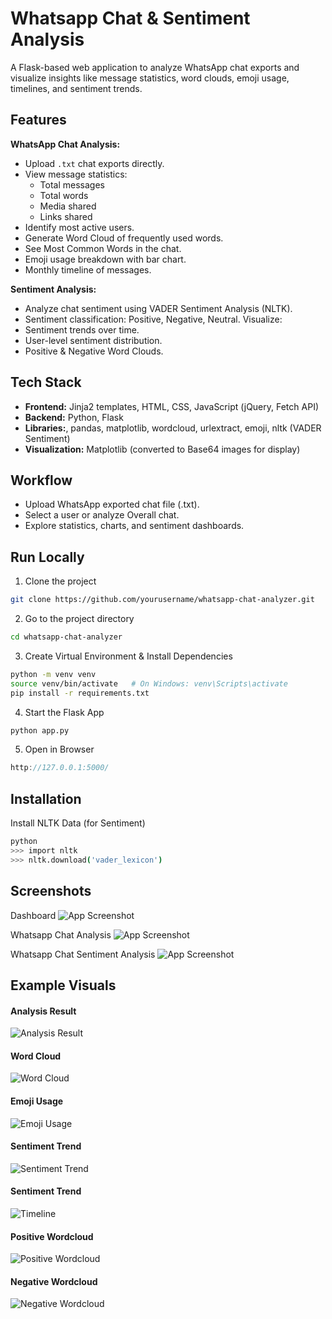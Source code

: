 
# Whatsapp Chat & Sentiment Analysis

A Flask-based web application to analyze WhatsApp chat exports and visualize insights like message statistics, word clouds, emoji usage, timelines, and sentiment trends.


## Features

**WhatsApp Chat Analysis:**
- Upload `.txt` chat exports directly.
- View message statistics:
  - Total messages
  - Total words
  - Media shared
  - Links shared
- Identify most active users.
- Generate Word Cloud of frequently used words.
- See Most Common Words in the chat.
- Emoji usage breakdown with bar chart.
- Monthly timeline of messages.

**Sentiment Analysis:**

- Analyze chat sentiment using VADER Sentiment Analysis (NLTK).
- Sentiment classification: Positive, Negative, Neutral.
Visualize:
- Sentiment trends over time.
- User-level sentiment distribution.
- Positive & Negative Word Clouds.


## Tech Stack

- **Frontend:** Jinja2 templates, HTML, CSS, JavaScript (jQuery, Fetch API)
- **Backend:** Python, Flask
- **Libraries:**, pandas, matplotlib, wordcloud, urlextract, emoji, nltk (VADER Sentiment)
- **Visualization:** Matplotlib (converted to Base64 images for display)
## Workflow

- Upload WhatsApp exported chat file (.txt).
- Select a user or analyze Overall chat.
- Explore statistics, charts, and sentiment dashboards.
## Run Locally

1. Clone the project

```bash
git clone https://github.com/yourusername/whatsapp-chat-analyzer.git
```

2. Go to the project directory

```bash
cd whatsapp-chat-analyzer
```

3. Create Virtual Environment & Install Dependencies

```bash
python -m venv venv
source venv/bin/activate   # On Windows: venv\Scripts\activate
pip install -r requirements.txt
```

4. Start the Flask App

```bash
python app.py
```

5. Open in Browser
```cpp
http://127.0.0.1:5000/
```

## Installation

Install NLTK Data (for Sentiment)

```bash
python
>>> import nltk
>>> nltk.download('vader_lexicon')
```
## Screenshots

Dashboard
![App Screenshot](UI/image1.png)

Whatsapp Chat Analysis
![App Screenshot](UI/image2.png)

Whatsapp Chat Sentiment Analysis
![App Screenshot](UI/image3.png)


## Example Visuals

#### Analysis Result
![Analysis Result](ExampleVisuals/AnalysisResult.png)

#### Word Cloud
![Word Cloud](ExampleVisuals/Wordcloud.png)

#### Emoji Usage
![Emoji Usage](ExampleVisuals/EmojiUsage.png)

#### Sentiment Trend
![Sentiment Trend](ExampleVisuals/SentimentTrend.png)

#### Sentiment Trend
![Timeline](ExampleVisuals/Timeline.png)

#### Positive Wordcloud
![Positive Wordcloud](ExampleVisuals/examples.png)

#### Negative Wordcloud
![Negative Wordcloud](ExampleVisuals/examples.png)